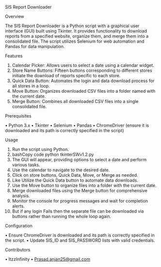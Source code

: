   SIS Report Downloader
  
Overview

The SIS Report Downloader is a Python script with a graphical user interface (GUI) built using Tkinter.
It provides functionality to download reports from a specified website, organize them, and merge them into a consolidated file.
The script utilizes Selenium for web automation and Pandas for data manipulation.

Features

1.	Calendar Picker: Allows users to select a date using a calendar widget.
2.	Store Name Buttons: Fifteen buttons corresponding to different stores initiate the download of reports specific to each store.
3.	Quick Data Button: Automates the login and data download process for all stores in a loop.
4.	Move Button: Organizes downloaded CSV files into a folder named with the current date.
5.	Merge Button: Combines all downloaded CSV files into a single consolidated file.
   
Prerequisites

•	Python 3.x
•	Tkinter
•	Selenium
•	Pandas
•	ChromeDriver (ensure it is downloaded and its path is correctly specified in the script)

Usage

1.	Run the script using Python.
2.	bashCopy code python tkinterSWv1.2.py
3.	The GUI will appear, providing options to select a date and perform various tasks.
4.	Use the calendar to navigate to the desired date.
5.	Click on store buttons, Quick Data, Move, or Merge as needed.
6.	Like Utilize the Quick Data button to automate data downloads.
7.	Use the Move button to organize files into a folder with the current date.
8.	Merge downloaded files using the Merge button for comprehensive analysis.
9.	Monitor the console for progress messages and wait for completion alerts.
10.	But if any login Fails then the separate file can be downloaded via <store name> buttons rather than running the whole loop again.
    
Configuration

•	Ensure ChromeDriver is downloaded and its path is correctly specified in the script.
•	Update SIS_ID and SIS_PASSWORD lists with valid credentials.

Contributors

•	ItzzInfinity
•	Prasad.anjan25@gmail.com
